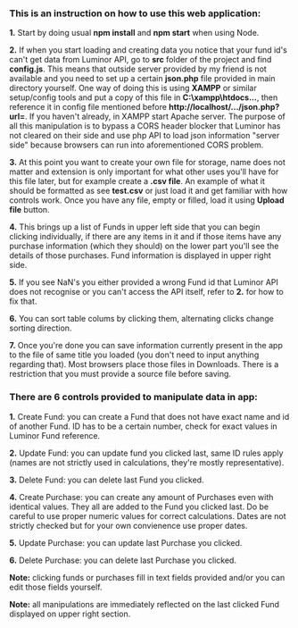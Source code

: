
### This is an instruction on how to use this web application:


**1.** Start by doing usual **npm install** and **npm start** when using Node.

**2.** If when you start loading and creating data you notice that your fund id's can't get data from Luminor API, go to **src** folder of the project and find **config.js**. This means that outside server provided by my friend is not available and you need to set up a certain **json.php** file provided in main directory yourself. One way of doing this is using **XAMPP** or similar setup/config tools and put a copy of this file in **C:\xampp\htdocs\...**, then reference it in config file mentioned before **http://localhost/.../json.php?url=**. If you haven't already, in XAMPP start Apache server. The purpose of all this manipulation is to bypass a CORS header blocker that Luminor has not cleared on their side and use php API to load json information "server side" because browsers can run into aforementioned CORS problem.

**3.** At this point you want to create your own file for storage, name does not matter and extension is only important for what other uses you'll have for this file later, but for example create a **.csv file**. An example of what it should be formatted as see **test.csv** or just load it and get familiar with how controls work. Once you have any file, empty or filled, load it using **Upload file** button.

**4.** This brings up a list of Funds in upper left side that you can begin clicking individually, if there are any items in it and if those items have any purchase information (which they should) on the lower part you'll see the details of those purchases. Fund information is displayed in upper right side.

**5.** If you see NaN's you either provided a wrong Fund id that Luminor API does not recognise or you can't access the API itself, refer to **2.** for how to fix that.

**6.** You can sort table colums by clicking them, alternating clicks change sorting direction.

**7.** Once you're done you can save information currently present in the app to the file of same title you loaded (you don't need to input anything regarding that). Most browsers place those files in Downloads. There is a restriction that you must provide a source file before saving.


### There are 6 controls provided to manipulate data in app:


**1.** Create Fund: you can create a Fund that does not have exact name and id of another Fund. ID has to be a certain number, check for exact values in Luminor Fund reference.

**2.** Update Fund: you can update fund you clicked last, same ID rules apply (names are not strictly used in calculations, they're mostly representative).

**3.** Delete Fund: you can delete last Fund you clicked.

**4.** Create Purchase: you can create any amount of Purchases even with identical values. They all are added to the Fund you clicked last. Do be careful to use proper numeric values for correct calculations. Dates are not strictly checked but for your own convienence use proper dates.

**5.** Update Purchase: you can update last Purchase you clicked.

**6.** Delete Purchase: you can delete last Purchase you clicked.



**Note:** clicking funds or purchases fill in text fields provided and/or you can edit those fields yourself.

**Note:** all manipulations are immediately reflected on the last clicked Fund displayed on upper right section.
